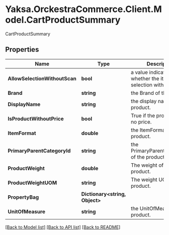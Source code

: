 # Yaksa.OrckestraCommerce.Client.Model.CartProductSummary
CartProductSummary

## Properties

Name | Type | Description | Notes
------------ | ------------- | ------------- | -------------
**AllowSelectionWithoutScan** | **bool** | a value indicating whether the item allows selection without scan | [optional] 
**Brand** | **string** | the Brand of the product. | [optional] 
**DisplayName** | **string** | the display name of the product. | [optional] 
**IsProductWithoutPrice** | **bool** | True if the product has no price. | [optional] 
**ItemFormat** | **double** | the ItemFormat of the product. | [optional] 
**PrimaryParentCategoryId** | **string** | the PrimaryParentCategoryId of the product. | [optional] 
**ProductWeight** | **double** | The weight of the product. | [optional] 
**ProductWeightUOM** | **string** | The weight UOM of the product. | [optional] 
**PropertyBag** | **Dictionary&lt;string, Object&gt;** |  | [optional] 
**UnitOfMeasure** | **string** | the UnitOfMeasure of the product. | [optional] 

[[Back to Model list]](../README.md#documentation-for-models) [[Back to API list]](../README.md#documentation-for-api-endpoints) [[Back to README]](../README.md)

